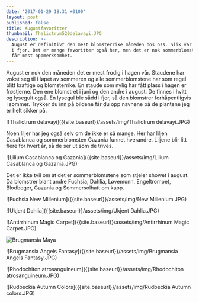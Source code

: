 ```yaml
---
date: '2017-01-29 18:31 +0100'
layout: post
published: false
title: Augustfavoritter
thumbnail: Thalictrum520delavayi.JPG
description: >-
  August er definitivt den mest blomsterrike måneden hos oss. Slik var det også
  i fjor. Det er mange favoritter også her, men det er nok sommerblomstene  som
  får mest oppmerksomhet.
---
```


August er nok den måneden det er mest frodig i hagen vår. Staudene har vokst seg til i løpet av sommeren og alle sommerblomstene har som regel blitt kraftige og blomsterrike. En staude som nylig har fått plass i hagen er frøstjerne. Den ene blomstret i juni og den andre i august.   De finnes i hvitt og lysegult også.  En lysegul ble sådd i fjor, så den blomstrer forhåpentligvis i sommer. 
Trykker du inn på bildene får du opp navnene på de plantene jeg er helt sikker på.

![Thalictrum delavayi]({{site.baseurl}}/assets/img/Thalictrum delavayi.JPG)

Noen liljer har jeg også selv om de ikke er så mange. Her har liljen Casablanca og sommerblomsten Gazania funnet hverandre. Liljene blir litt flere for hvert år, så de ser ut som de trives. 

![Lilium Casablanca og Gazania]({{site.baseurl}}/assets/img/Lilium Casablanca og Gazania.JPG)

<!--more-->

Det er ikke tvil om at det er sommerblomstene som stjeler showet i august. Da blomstrer blant andre Fuchsia, Dahlia, Løvemunn, Engeltrompet, Blodbeger, Gazania og Sommersolhatt om kapp. 

![Fuchsia New Millenium]({{site.baseurl}}/assets/img/New Millenium.JPG)

![Ukjent Dahlia]({{site.baseurl}}/assets/img/Ukjent Dahlia.JPG)

![Antirrhinum Magic Carpet]({{site.baseurl}}/assets/img/Antirrhinum Magic Carpet.JPG)

![Brugmansia Maya]({{site.baseurl}}/assets/img/Brugmansia%20Maya.JPG)

![Brugmansia Angels Fantasy]({{site.baseurl}}/assets/img/Brugmansia Angels Fantasy.JPG)

![Rhodochiton atrosanguineum]({{site.baseurl}}/assets/img/Rhodochiton atrosanguineum.JPG)

![Rudbeckia Autumn Colors]({{site.baseurl}}/assets/img/Rudbeckia Autumn colors.JPG)






